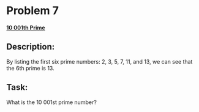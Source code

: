 # Problem 7

[**10 001th Prime**](https://projecteuler.net/problem=7)

## Description:
By listing the first six prime numbers: 2, 3, 5, 7, 11, and 13, we can see that the 6th prime is 13.

## Task:
What is the 10 001st prime number?

